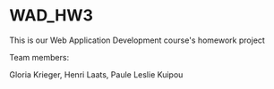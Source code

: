 # WAD_HW3
This is our Web Application Development course's homework project

Team members:

Gloria Krieger,
Henri Laats,
Paule Leslie Kuipou
